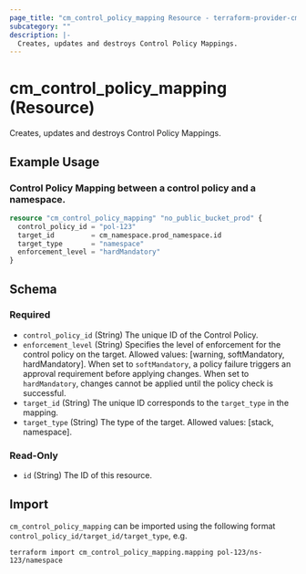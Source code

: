 ```yaml
---
page_title: "cm_control_policy_mapping Resource - terraform-provider-cm"
subcategory: ""
description: |-
  Creates, updates and destroys Control Policy Mappings.
---
```


# cm_control_policy_mapping (Resource)

Creates, updates and destroys Control Policy Mappings.

## Example Usage

### Control Policy Mapping between a control policy and a namespace.
```terraform
resource "cm_control_policy_mapping" "no_public_bucket_prod" {
  control_policy_id = "pol-123"
  target_id         = cm_namespace.prod_namespace.id
  target_type       = "namespace"
  enforcement_level = "hardMandatory"
}
```

<!-- schema generated by tfplugindocs -->
## Schema

### Required

- `control_policy_id` (String) The unique ID of the Control Policy.
- `enforcement_level` (String) Specifies the level of enforcement for the control policy on the target. Allowed values: [warning, softMandatory, hardMandatory]. When set to `softMandatory`, a policy failure triggers an approval requirement before applying changes. When set to `hardMandatory`, changes cannot be applied until the policy check is successful.
- `target_id` (String) The unique ID corresponds to the `target_type` in the mapping.
- `target_type` (String) The type of the target. Allowed values: [stack, namespace].

### Read-Only

- `id` (String) The ID of this resource.

## Import

`cm_control_policy_mapping` can be imported using the following format `control_policy_id/target_id/target_type`, e.g.

```shell
terraform import cm_control_policy_mapping.mapping pol-123/ns-123/namespace
```